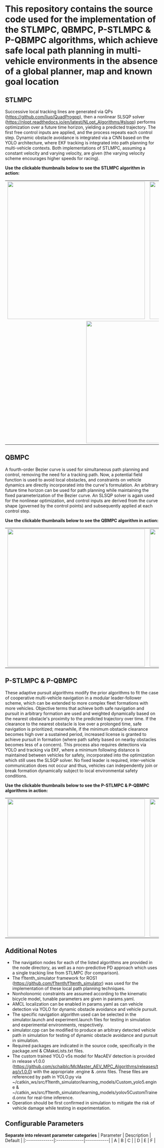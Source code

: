 # This repository contains the source code used for the implementation of the STLMPC, QBMPC, P-STLMPC & P-QBMPC algorithms, which achieve safe local path planning in multi-vehicle environments in the absence of a global planner, map and known goal location
<!-- Add respective publications, brief descriptions -->
## STLMPC
Successive local tracking lines are generated via QPs (https://github.com/liuq/QuadProgpp), then a nonlinear SLSQP solver (https://nlopt.readthedocs.io/en/latest/NLopt_Algorithms/#slsqp) performs optimization over a future time horizon, yielding a predicted trajectory. The first free control inputs are applied, and the process repeats each control step. Dynamic obstacle avoidance is integrated via a CNN based on the YOLO architecture, where EKF tracking is integrated into path planning for multi-vehicle contexts. Both implementations of STLMPC, assuming a constant velocity and varying velocity, are given (the varying velocity scheme encourages higher speeds for racing).

**Use the clickable thumbnails below to see the STLMPC algorithm in action:**
<table>
  <tr>
    <td>
      <a href="https://www.youtube.com/watch?v=hOUxxvMQrGM">
        <img src="https://img.youtube.com/vi/hOUxxvMQrGM/0.jpg" width="450">
      </a>
    </td>
    <td>
      <a href="https://www.youtube.com/watch?v=uKgcKcMBytk">
        <img src="https://img.youtube.com/vi/uKgcKcMBytk/0.jpg" width="450">
      </a>
    </td>
  </tr>
  <tr>
    <td colspan="2" align="center">
      <a href="https://www.youtube.com/watch?v=yKPFWdbwx-4">
        <img src="https://img.youtube.com/vi/yKPFWdbwx-4/0.jpg" width="400">
      </a>
    </td>
  </tr>
</table>



## QBMPC
A fourth-order Bezier curve is used for simultaneous path planning and control, removing the need for a tracking path. Now, a potential field function is used to avoid local obstacles, and constraints on vehicle dynamics are directly incorporated into the curve's formulation. An arbitrary future time horizon can be used for path planning while maintaining the fixed parameterization of the Bezier curve. An SLSQP solver is again used for the nonlinear optimization, and control inputs are derived from the curve shape (governed by the control points) and subsequently applied at each control step.

**Use the clickable thumbnails below to see the QBMPC algorithm in action:**
<table>
  <tr>
    <td>
      <a href="https://www.youtube.com/watch?v=3j0edNW95D0">
        <img src="https://img.youtube.com/vi/3j0edNW95D0/0.jpg" width="450">
      </a>
    </td>
    <td>
      <a href="https://www.youtube.com/watch?v=m4K5vlIFxEA">
        <img src="https://img.youtube.com/vi/m4K5vlIFxEA/0.jpg" width="450">
      </a>
    </td>
  </tr>
</table>



## P-STLMPC & P-QBMPC
These adaptive pursuit algorithms modify the prior algorithms to fit the case of cooperative multi-vehicle navigation in a modular leader-follower scheme, which can be extended to more complex fleet formations with more vehicles. Objective terms that achieve both safe navigation and pursuit in arbitrary formation are used and weighted dynamically based on the nearest obstacle's proximity to the predicted trajectory over time. If the clearance to the nearest obstacle is low over a prolonged time, safe navigation is prioritized; meanwhile, if the minimum obstacle clearance becomes high over a sustained period, increased license is granted to achieve pursuit in formation (where path safety based on nearby obstacles becomes less of a concern). This process also requires detections via YOLO and tracking via EKF, where a minimum following distance is maintained between vehicles for safety, incorporated into the optimization which still uses the SLSQP solver. No fixed leader is required, inter-vehicle communication does not occur and thus, vehicles can independently join or break formation dynamically subject to local environmental safety conditions.

**Use the clickable thumbnails below to see the P-STLMPC & P-QBMPC algorithms in action:**
<table>
  <tr>
    <td>
      <a href="https://www.youtube.com/watch?v=49ws64lPL-c">
        <img src="https://img.youtube.com/vi/49ws64lPL-c/0.jpg" width="450">
      </a>
    </td>
    <td>
      <a href="https://www.youtube.com/watch?v=zwTHNDGbHSE">
        <img src="https://img.youtube.com/vi/zwTHNDGbHSE/0.jpg" width="450">
      </a>
    </td>
  </tr>
</table>



## Additional Notes
* The navigation nodes for each of the listed algorithms are provided in the node directory, as well as a non-predictive PD approach which uses a single tracking line from STLMPC (for comparison).
* The f1tenth_simulator framework for ROS1 (https://github.com/f1tenth/f1tenth_simulator) was used for the implementation of these local path planning techniques.
* Nonholonomic constraints are assumed according to the kinematic bicycle model, tunable parameters are given in params.yaml.
* AMCL localization can be enabled in params.yaml as can vehicle detection via YOLO for dynamic obstacle avoidance and vehicle pursuit.
* The specific navigation algorithm used can be selected in the simulator.launch and experiment.launch files for testing in simulation and experimental environments, respectively.
* simulator.cpp can be modified to produce an arbitrary detected vehicle path in simulation for testing of dynamic obstacle avoidance and pursuit in simulation.
* Required packages are indicated in the source code, specifically in the package.xml & CMakeLists.txt files.
* The custom trained YOLO v5s model for MacAEV detection is provided in release v1.0.0 (https://github.com/schaiblc/McMaster_AEV_MPC_Algorithms/releases/tag/v1.0.0) with the appropriate .engine & .onnx files. These files are referenced by path in YOLO.py via ~/catkin_ws/src/f1tenth_simulator/learning_models/Custom_yolo5.engine & ~/catkin_ws/src/f1tenth_simulator/learning_models/yolov5CustomTrained.onnx for real-time inference.
* Operation should be first confirmed in simulation to mitigate the risk of vehicle damage while testing in experimentation.

## Configurable Parameters
**Separate into relevant parameter categories**
| Parameter     | Description   | Default    |
|:--------------|:--------------|------------|
| A             | B             | C          |
| D             | E             | F          |

